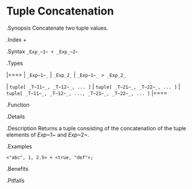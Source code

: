 # Tuple Concatenation

.Synopsis
Concatenate two tuple values.

.Index
+

.Syntax
`_Exp_~1~ + _Exp_~2~`

.Types


|====
| `_Exp~1~_`                      |  `_Exp_2_`                      | `_Exp~1~_ > _Exp_2_`                                

| `tuple[ _T~11~_, _T~12~_, ... ]` |  `tuple[ _T~21~_, _T~22~_, ... ]` | `tuple[ _T~11~_, _T~12~_, ..., _T~21~_, _T~22~_, ... ]`
|====

.Function

.Details

.Description
Returns a tuple consisting of the concatenation of the tuple elements of _Exp_~1~ and _Exp_~2~.

.Examples
```rascal-shell
<"abc", 1, 2.5> + <true, "def">;
```

.Benefits

.Pitfalls

